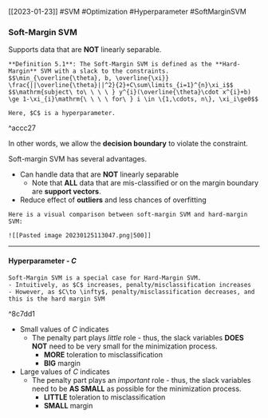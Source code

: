 [[2023-01-23]] #SVM #Optimization #Hyperparameter #SoftMarginSVM

### Soft-Margin SVM
Supports data that are **NOT** linearly separable.

```ad-important
**Definition 5.1**: The Soft-Margin SVM is defined as the **Hard-Margin** SVM with a slack to the constraints.
$$\min_{\overline{\theta}, b, \overline{\xi}} \frac{||\overline{\theta}||^2}{2}+C\sum\limits_{i=1}^{n}\xi_i$$
$$\mathrm{subject\ to\ \ \ \ } y^{i}(\overline{\theta}\cdot x^{i}+b) \ge 1-\xi_{i}\mathrm{\ \ \ \ for\ } i \in \{1,\cdots, n\}, \xi_i\ge0$$

Here, $C$ is a hyperparameter.
```

^accc27

In other words, we allow the **decision boundary** to violate the constraint.

Soft-margin SVM has several advantages.
- Can handle data that are **NOT** linearly separable
	- Note that **ALL** data that are mis-classified or on the margin boundary are **support vectors**.
- Reduce effect of **outliers** and less chances of overfitting

```ad-note
Here is a visual comparison between soft-margin SVM and hard-margin SVM:

![[Pasted image 20230125113047.png|500]]
```

---

#### Hyperparameter - $C$

```ad-note
Soft-Margin SVM is a special case for Hard-Margin SVM.
- Intuitively, as $C$ increases, penalty/misclassification increases
- However, as $C\to \infty$, penalty/misclassification decreases, and this is the hard margin SVM
```

^8c7dd1

- Small values of $C$ indicates
	- The penalty part plays *little* role - thus, the slack variables **DOES NOT** need to be very small for the minimization process.
		- **MORE** toleration to misclassification
		- **BIG** margin
- Large values of $C$ indicates
	- The penalty part plays an *important* role - thus, the slack variables need to be **AS SMALL** as possible for the minimization process.
		- **LITTLE** toleration to misclassification
		- **SMALL** margin